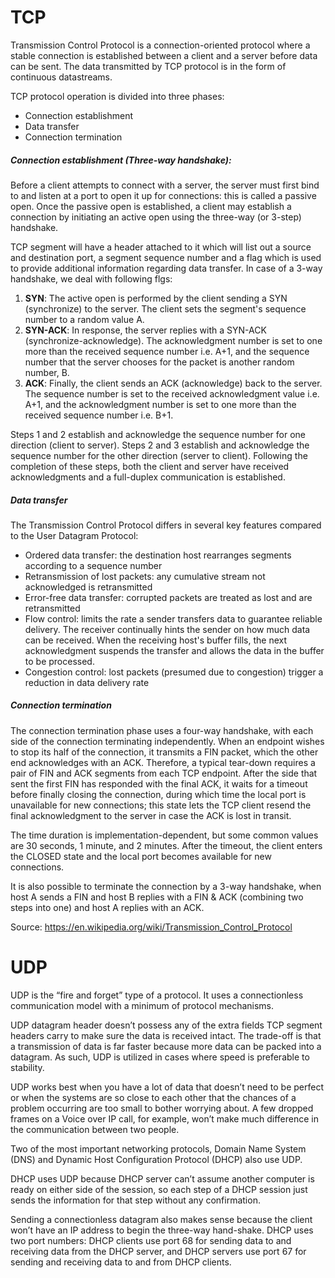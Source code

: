 # TCP
Transmission Control Protocol is a connection-oriented protocol where a stable connection is established between a client and a server before data can be sent. The data transmitted by TCP protocol is in the form of continuous datastreams.

TCP protocol operation is divided into three phases:
- Connection establishment
- Data transfer
- Connection termination

##### Connection establishment (Three-way handshake):
Before a client attempts to connect with a server, the server must first bind to and listen at a port to open it up for connections: this is called a passive open. Once the passive open is established, a client may establish a connection by initiating an active open using the three-way (or 3-step) handshake.

TCP segment will have a header attached to it which will list out a source and destination port, a segment sequence number and a flag which is used to provide additional information regarding data transfer. In case of a 3-way handshake, we deal with following flgs:

1. **SYN**: The active open is performed by the client sending a SYN (synchronize) to the server. The client sets the segment's sequence number to a random value A.
2. **SYN-ACK**: In response, the server replies with a SYN-ACK (synchronize-acknowledge). The acknowledgment number is set to one more than the received sequence number i.e. A+1, and the sequence number that the server chooses for the packet is another random number, B.
3. **ACK**: Finally, the client sends an ACK (acknowledge) back to the server. The sequence number is set to the received acknowledgment value i.e. A+1, and the acknowledgment number is set to one more than the received sequence number i.e. B+1.

Steps 1 and 2 establish and acknowledge the sequence number for one direction (client to server). Steps 2 and 3 establish and acknowledge the sequence number for the other direction (server to client). Following the completion of these steps, both the client and server have received acknowledgments and a full-duplex communication is established.

##### Data transfer
The Transmission Control Protocol differs in several key features compared to the User Datagram Protocol:

- Ordered data transfer: the destination host rearranges segments according to a sequence number
- Retransmission of lost packets: any cumulative stream not acknowledged is retransmitted
- Error-free data transfer: corrupted packets are treated as lost and are retransmitted
- Flow control: limits the rate a sender transfers data to guarantee reliable delivery. The receiver continually hints the sender on how much data can be received. When the receiving host's buffer fills, the next acknowledgment suspends the transfer and allows the data in the buffer to be processed.
- Congestion control: lost packets (presumed due to congestion) trigger a reduction in data delivery rate

##### Connection termination
The connection termination phase uses a four-way handshake, with each side of the connection terminating independently. When an endpoint wishes to stop its half of the connection, it transmits a FIN packet, which the other end acknowledges with an ACK. Therefore, a typical tear-down requires a pair of FIN and ACK segments from each TCP endpoint. After the side that sent the first FIN has responded with the final ACK, it waits for a timeout before finally closing the connection, during which time the local port is unavailable for new connections; this state lets the TCP client resend the final acknowledgment to the server in case the ACK is lost in transit. 

The time duration is implementation-dependent, but some common values are 30 seconds, 1 minute, and 2 minutes. After the timeout, the client enters the CLOSED state and the local port becomes available for new connections.

It is also possible to terminate the connection by a 3-way handshake, when host A sends a FIN and host B replies with a FIN & ACK (combining two steps into one) and host A replies with an ACK.

Source: https://en.wikipedia.org/wiki/Transmission_Control_Protocol

# UDP
UDP is the “fire and forget” type of a protocol. It uses a connectionless communication model with a minimum of protocol mechanisms. 

UDP datagram header doesn’t possess any of the extra fields TCP segment headers carry to make sure the data is received intact. The trade-off is that a transmission of data is far faster because more data can be packed into a datagram. As such, UDP is utilized in cases where speed is preferable to stability.

UDP works best when you have a lot of data that doesn’t need to be perfect or when the systems are so close to each other that the chances of a problem occurring are too small to bother worrying about. A few dropped frames on a Voice over IP call, for example, won’t make much difference in the communication between two people. 

Two of the most important networking protocols, Domain Name System (DNS) and Dynamic Host Configuration Protocol (DHCP) also use UDP. 

DHCP uses UDP because DHCP server can’t assume another computer is ready on either side of the session, so each step of a DHCP session just sends the information for that step without any confirmation. 

Sending a connectionless datagram also makes sense because the client won’t have an IP address to begin the three-way hand-shake. DHCP uses two port numbers: DHCP clients use port 68 for sending data to and receiving data from the DHCP server, and DHCP servers use port 67 for sending and receiving data to and from DHCP clients.